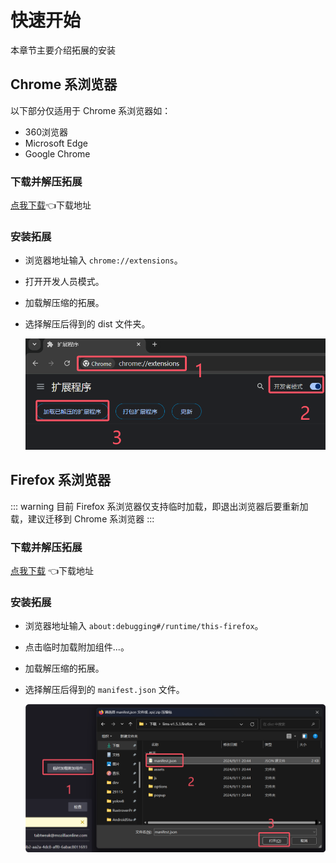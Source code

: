 # 快速开始

本章节主要介绍拓展的安装

## Chrome 系浏览器

以下部分仅适用于 Chrome 系浏览器如：
  - 360浏览器
  - Microsoft Edge
  - Google Chrome

### 下载并解压拓展

[点我下载](https://gitee.com/initencunter/chrome-extensions/releases/download/v1.5.4/lims-v1.5.4.chrome.zip)👈下载地址

### 安装拓展

- 浏览器地址输入 `chrome://extensions`。
- 打开开发人员模式。
- 加载解压缩的拓展。
- 选择解压后得到的 dist 文件夹。

  ![加载拓展](https://github.com/initialencounter/chrome-extensions/blob/master/lims/assets/image.png?raw=true)


## Firefox 系浏览器

::: warning
目前 Firefox 系浏览器仅支持临时加载，即退出浏览器后要重新加载，建议迁移到 Chrome 系浏览器
:::

### 下载并解压拓展

[点我下载](https://gitee.com/initencunter/chrome-extensions/releases/download/v1.5.4/lims-v1.5.4.firefox.zip) 👈下载地址

### 安装拓展

- 浏览器地址输入 `about:debugging#/runtime/this-firefox`。
- 点击临时加载附加组件...。
- 加载解压缩的拓展。
- 选择解压后得到的 `manifest.json` 文件。

  ![加载拓展](./assets/load_firefox.png)
